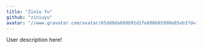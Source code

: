 ```yaml
---
title: "Ziniu Yu"
github: "ziniuyu"
avatar: "//www.gravatar.com/avatar/65dd0da689b91d1fe608685998e85eb3?d=identicon"
---
```


User description here!

